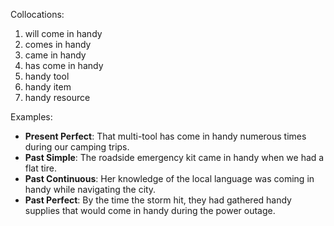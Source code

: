Collocations:
1. will come in handy
2. comes in handy
3. came in handy
4. has come in handy
5. handy tool
6. handy item
7. handy resource

Examples:
- **Present Perfect**: That multi-tool has come in handy numerous times during our camping trips.
- **Past Simple**: The roadside emergency kit came in handy when we had a flat tire.
- **Past Continuous**: Her knowledge of the local language was coming in handy while navigating the city.
- **Past Perfect**: By the time the storm hit, they had gathered handy supplies that would come in handy during the power outage.